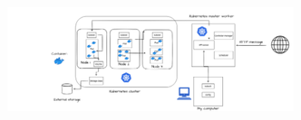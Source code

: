 <img src=https://github.com/StrappedGlint13/devops-with-docker/blob/main/images/kubernetes_.png width=800>
